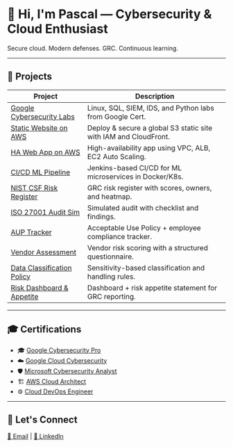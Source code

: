 # 👋 Hi, I'm Pascal — Cybersecurity & Cloud Enthusiast

Secure cloud. Modern defenses. GRC. Continuous learning.

---

## 🔧 Projects

| Project | Description |
|--------|-------------|
| [Google Cybersecurity Labs](https://github.com/Pascal831/Cybersecurity-Foundation/blob/main/README.md) | Linux, SQL, SIEM, IDS, and Python labs from Google Cert. |
| [Static Website on AWS](https://github.com/Pascal831/Cybersecurity-Foundation/blob/main/README.md) | Deploy & secure a global S3 static site with IAM and CloudFront. |
| [HA Web App on AWS](https://github.com/Pascal831/Deploy-a-High-Availability-Web-App-using-CloudFormation/blob/main/README.md) | High-availability app using VPC, ALB, EC2 Auto Scaling. |
| [CI/CD ML Pipeline](https://github.com/Pascal831/Operationalize-A-ML-Microservice-API/blob/main/README.md) | Jenkins-based CI/CD for ML microservices in Docker/K8s. |
| [NIST CSF Risk Register](https://github.com/Pascal831/NIST-CSF-Risk-Register-Project/blob/main/README.md) | GRC risk register with scores, owners, and heatmap. |
| [ISO 27001 Audit Sim](https://github.com/Pascal831/ISO-27001-Compliance-Audit-Simulation/blob/main/README.md) | Simulated audit with checklist and findings. |
| [AUP Tracker](https://github.com/Pascal831/Acceptable-Use-Policy-Compliance-Tracker/blob/main/README.md) | Acceptable Use Policy + employee compliance tracker. |
| [Vendor Assessment](https://github.com/Pascal831/Third-Party-Vendor-Assessment/blob/main/README.md) | Vendor risk scoring with a structured questionnaire. |
| [Data Classification Policy](https://github.com/Pascal831/Data-Classification-and-handling-policy/blob/main/README.md) | Sensitivity-based classification and handling rules. |
| [Risk Dashboard & Appetite](https://github.com/Pascal831/Risk-Dashboard-Appetite/blob/main/README.md) | Dashboard + risk appetite statement for GRC reporting. |

---

## 🎓 Certifications

- 🎓 [Google Cybersecurity Pro](https://www.coursera.org/account/accomplishments/professional-cert/3JN2Y7BCJNTR)
- ☁️ [Google Cloud Cybersecurity](https://www.coursera.org/account/accomplishments/professional-cert/N4D9HF8XOZUT)
- 🛡️ [Microsoft Cybersecurity Analyst](https://www.coursera.org/account/accomplishments/professional-cert/5VQLARK035FE)
- 🏗️ [AWS Cloud Architect](https://www.udacity.com/certificate/e/619b8468-98aa-11ea-a4b0-0bfa7a4016ae)
- ⚙️ [Cloud DevOps Engineer](https://www.udacity.com/certificate/e/90567bc0-6d33-11ea-a387-0329ec52e709)

---

## 🤝 Let's Connect

[📧 Email](mailto:pegbenda1@gmail.com) | [🔗 LinkedIn](https://www.linkedin.com/in/pascalegbenda/)
